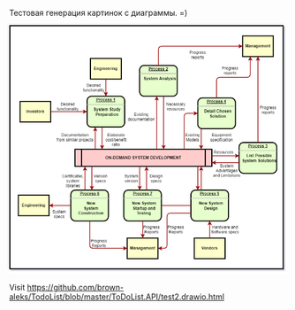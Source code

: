 ﻿Тестовая генерация картинок с диаграммы. =)

![test2.drawio](https://github.com/brown-aleks/TodoList/blob/master/ToDoList.API/test2.drawio.png)

Visit <https://github.com/brown-aleks/TodoList/blob/master/ToDoList.API/test2.drawio.html>
